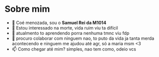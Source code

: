 # Sobre mim

- 👋 Coé menozada, sou o **Samuel Rei da M1014**
- 👀 Estou interessado na morte, vida ruim viu ta difícil
- 🌱 atualmento to aprendendo porra nenhuma tmnc viu fdp
- 💞️ procuro colaborar com ninguem nao, to puto da vida ja tanta merda acontecendo e ninguem me ajudou até agr, só a maria msm <3
- 📫 Como chegar até mim? simples, nao tem como, odeio vcs

<!---
s4ntoslcs/s4ntoslcs is a ✨ special ✨ repository because its `README.md` (this file) appears on your GitHub profile.
You can click the Preview link to take a look at your changes.
--->
